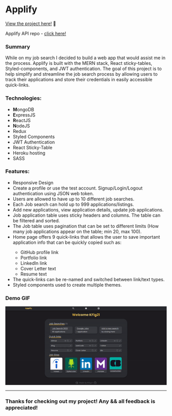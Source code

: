 # Applify

<p><a href="https://kfig21.github.io/applify_client/#/" target="_blank" rel="noopener noreferrer">View the project here!</a> 👀</p>

<p>Applify API repo - <a href="https://github.com/KFig21/applify_api" target="_blank" rel="noopener noreferrer">click here!</a></p>

<h3>Summary</h3>
<p>While on my job search I decided to build a web app that would assist me in the process. Applify is built with the MERN stack, React sticky-tables, Styled-components, and JWT authentication. The goal of this project is to help simplify and streamline the job search process by allowing users to track their applications and store their credentials in easily accessible quick-links.</p>

 <h3>Technologies:</h3>
  <ul>
  <li><strong>M</strong>ongoDB</li>
  <li><strong>E</strong>xpressJS</li>
  <li><strong>R</strong>eactJS</li>
  <li><strong>N</strong>odeJS</li>
  <li>Redux</li>
  <li>Styled Components</li>
  <li>JWT Authentication</li>
  <li>React Sticky-Table</li>
  <li>Heroku hosting</li>   
  <li>SASS</li>
 </ul>

 <h3>Features:</h3>
 <ul>
  <li>Responsive Design</li>
  <li>Create a profile or use the test account. Signup/Login/Logout authentication using JSON web token.</li>
  <li>Users are allowed to have up to 10 different job searches.</li>
  <li>Each Job search can hold up to 999 applications/listings.</li>
  <li>Add new applications, view application details, update job applications.</li>
  <li>Job application table uses sticky headers and columns. The table can be filtered and sorted.</li>
  <li>The Job table uses pagination that can be set to different limits (How many job applications appear on the table; min 20, max 100).</li>
  <li>Home page offers 9 quick-links that allows the user to save important application info that can be quickly copied such as:</li>
    <ul>
      <li>GitHub profile link</li>
      <li>Portfolio link</li>
      <li>LinkedIn link</li>
      <li>Cover Letter text</li>
      <li>Resume text</li>
    </ul>
  <li>The quick-links can be re-named and switched between link/text types.</li>
  <li>Styled components used to create multiple themes.</li>
 </ul>

 <h3>Demo GIF</h3>

![](demo.gif)

---

<h3>Thanks for checking out my project! Any && all feedback is appreciated!</h3>
